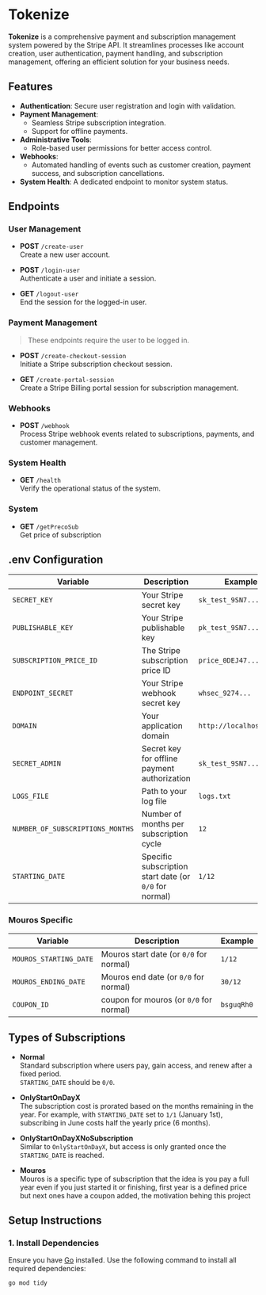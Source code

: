 # Tokenize

**Tokenize** is a comprehensive payment and subscription management system powered by the Stripe API. It streamlines processes like account creation, user authentication, payment handling, and subscription management, offering an efficient solution for your business needs.

## Features

- **Authentication**: Secure user registration and login with validation.
- **Payment Management**:
  - Seamless Stripe subscription integration.
  - Support for offline payments.
- **Administrative Tools**:
  - Role-based user permissions for better access control.
- **Webhooks**:
  - Automated handling of events such as customer creation, payment success, and subscription cancellations.
- **System Health**: A dedicated endpoint to monitor system status.

## Endpoints

### User Management
- **POST** `/create-user`  
  Create a new user account.

- **POST** `/login-user`  
  Authenticate a user and initiate a session.

- **GET** `/logout-user`  
  End the session for the logged-in user.

### Payment Management
> These endpoints require the user to be logged in.

- **POST** `/create-checkout-session`  
  Initiate a Stripe subscription checkout session.

- **GET** `/create-portal-session`  
  Create a Stripe Billing portal session for subscription management.

### Webhooks
- **POST** `/webhook`  
  Process Stripe webhook events related to subscriptions, payments, and customer management.

### System Health
- **GET** `/health`  
  Verify the operational status of the system.

### System
- **GET** `/getPrecoSub`  
  Get price of subscription



## .env Configuration

| Variable                      | Description                                             | Example                       |
|-------------------------------|---------------------------------------------------------|-------------------------------|
| `SECRET_KEY`                  | Your Stripe secret key                                  | `sk_test_9SN7...`            |
| `PUBLISHABLE_KEY`             | Your Stripe publishable key                            | `pk_test_9SN7...`            |
| `SUBSCRIPTION_PRICE_ID`       | The Stripe subscription price ID                       | `price_0DEJ47...`            |
| `ENDPOINT_SECRET`             | Your Stripe webhook secret key                         | `whsec_9274...`              |
| `DOMAIN`                      | Your application domain                                | `http://localhost:4242`      |
| `SECRET_ADMIN`                | Secret key for offline payment authorization           | `sk_test_9SN7...`            |
| `LOGS_FILE`                   | Path to your log file                                  | `logs.txt`                   |
| `NUMBER_OF_SUBSCRIPTIONS_MONTHS` | Number of months per subscription cycle              | `12`                         |
| `STARTING_DATE`               | Specific subscription start date (or `0/0` for normal) | `1/12`                      |

### Mouros Specific
| Variable                      | Description                                             | Example                       |
|-------------------------------|---------------------------------------------------------|-------------------------------|
| `MOUROS_STARTING_DATE`               | Mouros start date (or `0/0` for normal) | `1/12`                      |
| `MOUROS_ENDING_DATE`               | Mouros end date (or `0/0` for normal) | `30/12`                      |
| `COUPON_ID`               | coupon for mouros (or `0/0` for normal) | `bsguqRh0`                      |

## Types of Subscriptions

- **Normal**  
  Standard subscription where users pay, gain access, and renew after a fixed period.  
  `STARTING_DATE` should be `0/0`.

- **OnlyStartOnDayX**  
  The subscription cost is prorated based on the months remaining in the year. For example, with `STARTING_DATE` set to `1/1` (January 1st), subscribing in June costs half the yearly price (6 months).

- **OnlyStartOnDayXNoSubscription**  
  Similar to `OnlyStartOnDayX`, but access is only granted once the `STARTING_DATE` is reached.

- **Mouros**  
  Mouros is a specific type of subscription that the idea is you pay a full year even if you just started it or finishing, first year is a defined price but next ones have a coupon added, the motivation behing this project

## Setup Instructions

### 1. Install Dependencies
Ensure you have [Go](https://golang.org/) installed. Use the following command to install all required dependencies:
```bash
go mod tidy
